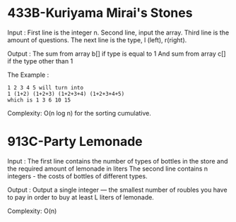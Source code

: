 # 433B-Kuriyama Mirai's Stones

  Input :
    First line is the integer n.
    Second line, input the array.
    Third line is the amount of questions.
    The next line is the type, l (left), r(right).

  Output :
    The sum from array b[] if type is equal to 1
    And sum from array c[] if the type other than 1
  
  The Example :

    1 2 3 4 5 will turn into
    1 (1+2) (1+2+3) (1+2+3+4) (1+2+3+4+5)
    which is 1 3 6 10 15
  
  
 Complexity:
 O(n log n) for the sorting cumulative.
 
 
 # 913C-Party Lemonade
 
  Input :
    The first line contains the number of types of bottles in the store and the required amount of lemonade in liters
    The second line contains n integers - the costs of bottles of different types.
    
  Output : 
    Output a single integer — the smallest number of roubles you have to pay in order to buy at least L liters of lemonade.
    
  Complexity: O(n)
